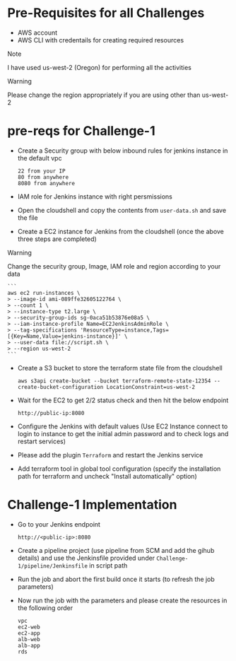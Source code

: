 # Pre-Requisites for all Challenges

- AWS account
- AWS CLI with credentails for creating required resources

> [!NOTE]
> I have used us-west-2 (Oregon) for performing all the activities

> [!WARNING]
> Please change the region appropriately if you are using other than us-west-2

# pre-reqs for Challenge-1

- Create a Security group with below inbound rules for jenkins instance in the default vpc
	```
	22 from your IP
	80 from anywhere
	8080 from anywhere
	```

- IAM role for Jenkins instance with right persmissions

- Open the cloudshell and copy the contents from ```user-data.sh``` and save the file

- Create a EC2 instance for Jenkins from the cloudshell (once the above three steps are completed)

> [!WARNING]
> Change the security group, Image, IAM role and region according to your data

	```
	aws ec2 run-instances \
	> --image-id ami-089ffe32605122764 \
	> --count 1 \
	> --instance-type t2.large \
	> --security-group-ids sg-0aca51b53876e08a5 \
	> --iam-instance-profile Name=EC2JenkinsAdminRole \
	> --tag-specifications 'ResourceType=instance,Tags=[{Key=Name,Value=jenkins-instance}]' \
	> --user-data file://script.sh \
	> --region us-west-2
	```
- Create a S3 bucket to store the terraform state file from the cloudshell
	```
	aws s3api create-bucket --bucket terraform-remote-state-12354 --create-bucket-configuration LocationConstraint=us-west-2
	```

- Wait for the EC2 to get 2/2 status check and then hit the below endpoint
	```
	http://public-ip:8080
	```

- Configure the Jenkins with default values (Use EC2 Instance connect to login to instance to get the initial admin password and to check logs and restart services)

- Please add the plugin ```Terraform``` and restart the Jenkins service

- Add terraform tool in global tool configuration (specify the installation path for terraform and uncheck "Install automatically" option)

# Challenge-1 Implementation

- Go to your Jenkins endpoint
	```
	http://<public-ip>:8080
	```
- Create a pipeline project (use pipeline from SCM and add the gihub details) and use the Jenkinsfile provided under ```Challenge-1/pipeline/Jenkinsfile``` in script path

- Run the job and abort the first build once it starts (to refresh the job parameters)

- Now run the job with the parameters and please create the resources in the following order
	```
	vpc
	ec2-web
	ec2-app
	alb-web
	alb-app
	rds
	```

